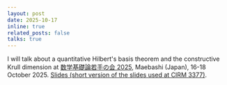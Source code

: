 ```yaml
---
layout: post
date: 2025-10-17
inline: true
related_posts: false
talks: true
---
```


I will talk about a quantitative Hilbert's basis theorem and the constructive Krull dimension at <a href="https://sites.google.com/view/mlwakatenokai2025">数学基礎論若手の会 2025</a>, Maebashi (Japan), 16-18 October 2025. <a href="/assets/pdf/wakate2025_kuroki.pdf">Slides (short version of the slides used at CIRM 3377)</a>.